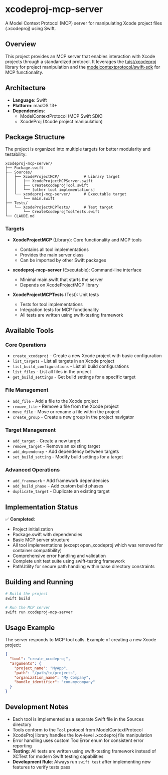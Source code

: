 # xcodeproj-mcp-server

A Model Context Protocol (MCP) server for manipulating Xcode project files (.xcodeproj) using Swift.

## Overview

This project provides an MCP server that enables interaction with Xcode projects through a standardized protocol. It leverages the [tuist/xcodeproj](https://github.com/tuist/xcodeproj) library for project manipulation and the [modelcontextprotocol/swift-sdk](https://github.com/modelcontextprotocol/swift-sdk) for MCP functionality.

## Architecture

- **Language**: Swift
- **Platform**: macOS 13+
- **Dependencies**:
  - ModelContextProtocol (MCP Swift SDK)
  - XcodeProj (Xcode project manipulation)

## Package Structure

The project is organized into multiple targets for better modularity and testability:

```
xcodeproj-mcp-server/
├── Package.swift
├── Sources/
│   ├── XcodeProjectMCP/           # Library target
│   │   ├── XcodeProjectMCPServer.swift
│   │   ├── CreateXcodeprojTool.swift
│   │   └── [other tool implementations]
│   └── xcodeproj-mcp-server/      # Executable target
│       └── main.swift
├── Tests/
│   └── XcodeProjectMCPTests/      # Test target
│       └── CreateXcodeprojToolTests.swift
└── CLAUDE.md
```

### Targets

- **XcodeProjectMCP** (Library): Core functionality and MCP tools
  - Contains all tool implementations
  - Provides the main server class
  - Can be imported by other Swift packages

- **xcodeproj-mcp-server** (Executable): Command-line interface
  - Minimal main.swift that starts the server
  - Depends on XcodeProjectMCP library

- **XcodeProjectMCPTests** (Test): Unit tests
  - Tests for tool implementations
  - Integration tests for MCP functionality
  - All tests are written using swift-testing framework

## Available Tools

### Core Operations
- `create_xcodeproj` - Create a new Xcode project with basic configuration
- `list_targets` - List all targets in an Xcode project
- `list_build_configurations` - List all build configurations
- `list_files` - List all files in the project
- `get_build_settings` - Get build settings for a specific target

### File Management
- `add_file` - Add a file to the Xcode project
- `remove_file` - Remove a file from the Xcode project
- `move_file` - Move or rename a file within the project
- `create_group` - Create a new group in the project navigator

### Target Management
- `add_target` - Create a new target
- `remove_target` - Remove an existing target
- `add_dependency` - Add dependency between targets
- `set_build_setting` - Modify build settings for a target

### Advanced Operations
- `add_framework` - Add framework dependencies
- `add_build_phase` - Add custom build phases
- `duplicate_target` - Duplicate an existing target

## Implementation Status

✅ **Completed**:
- Project initialization
- Package.swift with dependencies
- Basic MCP server structure
- All tool implementations (except open_xcodeproj which was removed for container compatibility)
- Comprehensive error handling and validation
- Complete unit test suite using swift-testing framework
- PathUtility for secure path handling within base directory constraints

## Building and Running

```bash
# Build the project
swift build

# Run the MCP server
swift run xcodeproj-mcp-server
```

## Usage Example

The server responds to MCP tool calls. Example of creating a new Xcode project:

```json
{
  "tool": "create_xcodeproj",
  "arguments": {
    "project_name": "MyApp",
    "path": "/path/to/projects",
    "organization_name": "My Company",
    "bundle_identifier": "com.mycompany"
  }
}
```

## Development Notes

- Each tool is implemented as a separate Swift file in the Sources directory
- Tools conform to the `Tool` protocol from ModelContextProtocol
- XcodeProj library handles the low-level .xcodeproj file manipulation
- Error handling uses custom ToolError enum for consistent error reporting
- **Testing**: All tests are written using swift-testing framework instead of XCTest for modern Swift testing capabilities
- **Development Rule**: Always run `swift test` after implementing new features to verify tests pass